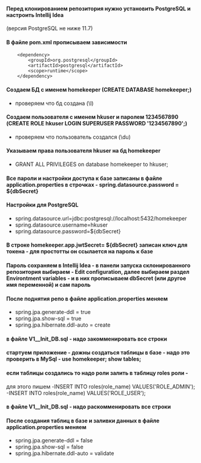 #### Перед клонированием репозитория нужно установить PostgreSQL и настроить Intellij Idea
(версия PostgreSQL не ниже 11.7)
#### В файле pom.xml прописываем зависимости 
		<dependency>
			<groupId>org.postgresql</groupId>
			<artifactId>postgresql</artifactId>
			<scope>runtime</scope>
		</dependency>
#### Создаем БД с именем homekeeper (CREATE DATABASE homekeeper;)
- проверяем что бд создана (\l)
#### Создаем пользователя с именем hkuser и паролем 1234567890 (CREATE ROLE hkuser LOGIN SUPERUSER PASSWORD '1234567890';)
- проверяем что пользователь создался (\du)
#### Указываем права пользователя hkuser на бд homekeeper
- GRANT ALL PRIVILEGES on database homekeeper to hkuser;
#### Все пароли и настройки доступа к базе записаны в файле application.properties в строчках - spring.datasource.password = ${dbSecret}
#### Настройки для PostgreSQL
- spring.datasource.url=jdbc:postgresql://localhost:5432/homekeeper
- spring.datasource.username=hkuser
- spring.datasource.password=${dbSecret}
#### В строке homekeeper.app.jwtSecret= ${dbSecret} записан ключ для токена - для простотты он ссылается на пароль к базе
#### Пароль сохраняем в Intellij Idea - в панели запуска склонированного репозитория выбираем - Edit configuration, далее выбираем раздел Environtment variables - и в них прописываем dbSecret (или другое имя переменной) и сам пароль
#### После поднятия репо в файле application.properties меняем 
- spring.jpa.generate-ddl = true
- spring.jpa.show-sql = true
- spring.jpa.hibernate.ddl-auto = create
#### в файле V1__Init_DB.sql - надо закомменировать все строки
#### стартуем приложение - дожны создаться таблицы в базе - надо это проверить в MySql - use homekeeper; show tables;
#### если таблицы создались то надо роли залить в таблицу roles роли - 
для этого пишем 
-INSERT INTO roles(role_name) VALUES('ROLE_ADMIN');
-INSERT INTO roles(role_name) VALUES('ROLE_USER');
#### в файле V1__Init_DB.sql - надо раскомменировать все строки
#### После создания таблиц в базе и заливки данных в файле application.properties меняем 
- spring.jpa.generate-ddl = false
- spring.jpa.show-sql = false
- spring.jpa.hibernate.ddl-auto = validate
